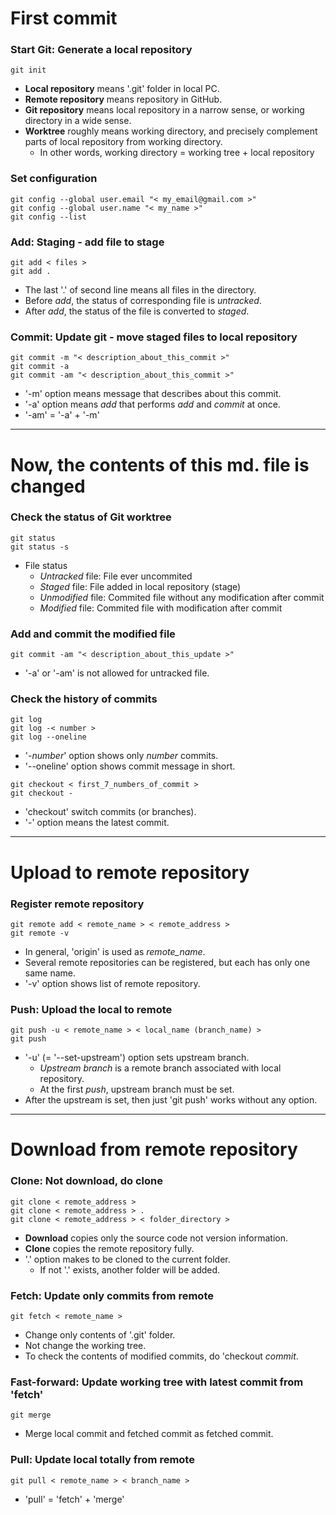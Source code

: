 # First commit

### Start Git: Generate a local repository
```
git init
```
* **Local repository** means '.git' folder in local PC.
* **Remote repository** means repository in GitHub.
* **Git repository** means local repository in a narrow sense, or working directory in a wide sense.
* **Worktree** roughly means working directory, and precisely complement parts of local repository from working directory.
  * In other words, working directory = working tree + local repository

### Set configuration
```
git config --global user.email "< my_email@gmail.com >"
git config --global user.name "< my_name >"
git config --list
```

### Add: Staging - add file to stage
```
git add < files > 
git add .
```
* The last '.' of second line means all files in the directory.
* Before *add*, the status of corresponding file is *untracked*.
* After *add*, the status of the file is converted to *staged*.

### Commit: Update git - move staged files to local repository
```
git commit -m "< description_about_this_commit >"
git commit -a
git commit -am "< description_about_this_commit >"
```
* '-m' option means message that describes about this commit.
* '-a' option means *add* that performs *add* and *commit* at once.
* '-am' = '-a' + '-m'
- - -

# Now, the contents of this md. file is changed

### Check the status of Git worktree
```
git status
git status -s
```
* File status
  * *Untracked* file: File ever uncommited
  * *Staged* file: File added in local repository (stage)
  * *Unmodified* file: Commited file without any modification after commit
  * *Modified* file: Commited file with modification after commit

### Add and commit the modified file
```
git commit -am "< description_about_this_update >"
```
* '-a' or '-am' is not allowed for untracked file.

### Check the history of commits
```
git log
git log -< number >
git log --oneline
```
* '-*number*' option shows only *number* commits.
* '--oneline' option shows commit message in short.

```
git checkout < first_7_numbers_of_commit >
git checkout -
```
* 'checkout' switch commits (or branches).
* '-' option means the latest commit.
- - -

# Upload to remote repository

### Register remote repository
```
git remote add < remote_name > < remote_address >
git remote -v
```
* In general, 'origin' is used as *remote_name*.
* Several remote repositories can be registered, but each has only one same name.
* '-v' option shows list of remote repository.

### Push: Upload the local to remote
```
git push -u < remote_name > < local_name (branch_name) >
git push
```
* '-u' (= '--set-upstream') option sets upstream branch.
  * *Upstream branch* is a remote branch associated with local repository.
  * At the first *push*, upstream branch must be set.
* After the upstream is set, then just 'git push' works without any option.
- - -

# Download from remote repository

### Clone: Not download, do clone
```
git clone < remote_address >
git clone < remote_address > .
git clone < remote_address > < folder_directory >
```
* **Download** copies only the source code not version information.
* **Clone** copies the remote repository fully.
* '.' option makes to be cloned to the current folder.
  * If not '.' exists, another folder will be added.

### Fetch: Update only commits from remote
```
git fetch < remote_name >
```
* Change only contents of '.git' folder.
* Not change the working tree.
* To check the contents of modified commits, do 'checkout *commit*.

### Fast-forward: Update working tree with latest commit from 'fetch'
```
git merge
```
* Merge local commit and fetched commit as fetched commit.

### Pull: Update local totally from remote
```
git pull < remote_name > < branch_name >
```
* 'pull' = 'fetch' + 'merge'
